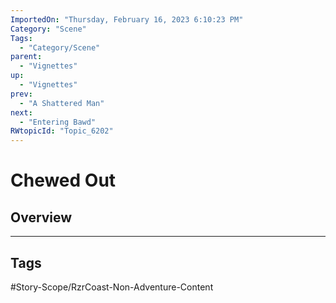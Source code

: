 ```yaml
---
ImportedOn: "Thursday, February 16, 2023 6:10:23 PM"
Category: "Scene"
Tags:
  - "Category/Scene"
parent:
  - "Vignettes"
up:
  - "Vignettes"
prev:
  - "A Shattered Man"
next:
  - "Entering Bawd"
RWtopicId: "Topic_6202"
---
```

# Chewed Out
## Overview

---
## Tags
#Story-Scope/RzrCoast-Non-Adventure-Content

